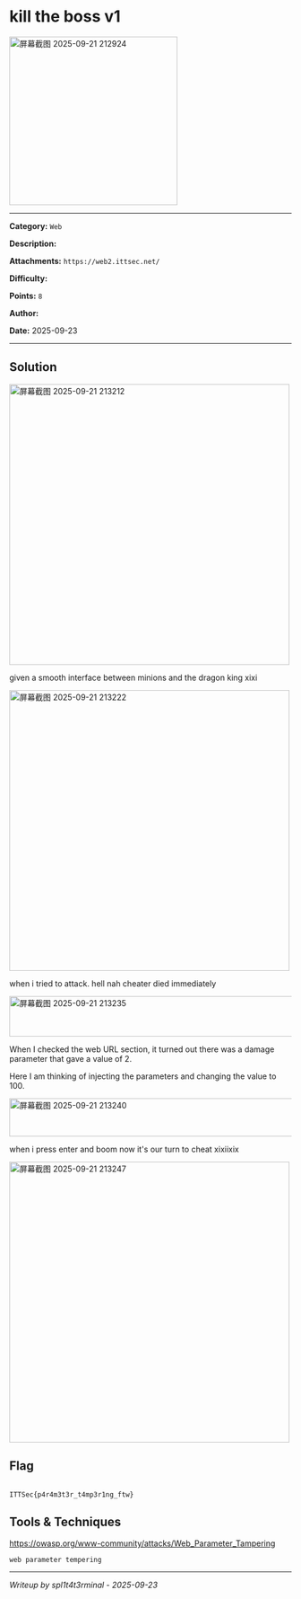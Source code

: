 # kill the boss v1

<img width="300" height="300" alt="屏幕截图 2025-09-21 212924" src="https://github.com/user-attachments/assets/8a0457fd-bfda-4f84-847f-62ab31d90200" />

---

**Category:** `Web`

**Description:**

**Attachments:** `https://web2.ittsec.net/`

**Difficulty:**

**Points:** `8`

**Author:**

**Date:** 2025-09-23

---

## Solution

<img width="500" height="500" alt="屏幕截图 2025-09-21 213212" src="https://github.com/user-attachments/assets/8d20fa96-bd95-47ad-9439-ce5d5cbc1f93" />

given a smooth interface between minions and the dragon king xixi

<img width="500" height="500" alt="屏幕截图 2025-09-21 213222" src="https://github.com/user-attachments/assets/9ebb108a-ae6b-4246-b38d-91dbe50fd07d" />

when i tried to attack. hell nah cheater died immediately

<img width="545" height="72" alt="屏幕截图 2025-09-21 213235" src="https://github.com/user-attachments/assets/ca1e120c-1dbd-4bf5-9f51-6ab0baa981af" />

When I checked the web URL section, it turned out there was a damage parameter that gave a value of 2.

Here I am thinking of injecting the parameters and changing the value to 100.

<img width="860" height="68" alt="屏幕截图 2025-09-21 213240" src="https://github.com/user-attachments/assets/b7848d1b-fb43-46c5-b5cd-c2bfdc8762ca" />

when i press enter and boom now it's our turn to cheat xixiixix

<img width="500" height="500" alt="屏幕截图 2025-09-21 213247" src="https://github.com/user-attachments/assets/f00907ee-22f1-4427-8f52-23005e44d905" />


## Flag

```

ITTSec{p4r4m3t3r_t4mp3r1ng_ftw}

```

## Tools & Techniques

https://owasp.org/www-community/attacks/Web_Parameter_Tampering

`web parameter tempering`

---

*Writeup by spl1t4t3rminal - 2025-09-23*
